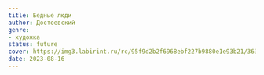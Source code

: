 ```yaml
---
title: Бедные люди
author: Достоевский
genre:
- художка
status: future
cover: https://img3.labirint.ru/rc/95f9d2b2f6968ebf227b9880e1e93b21/363x561q80/books83/826999/cover.jpg?1643387109
date: 2023-08-16
---
```


